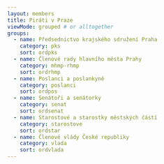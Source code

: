 ```yaml
---
layout: members
title: Piráti v Praze
viewMode: grouped # or alltogether
groups:
  - name: Předsednictvo krajského sdružení Praha
    category: pks
    sort: ordpks
  - name: Členové rady hlavního města Prahy
    category: mhmp-rhmp
    sort: ordrhmp
  - name: Poslanci a poslankyně
    category: poslanci 
    sort: ordpos
  - name: Senátoři a senátorky
    category: senat
    sort: ordsenat
  - name: Starostové a starostky městských částí
    category: starostove
    sort: ordstar
  - name: Členové vlády České republiky
    category: vlada 
    sort: ordvlada
---
```

